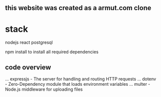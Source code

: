 ## this website was created as a armut.com clone 

# stack 
 nodejs  react postgresql 
 
 npm install to install all required dependencies


## code overview 

...  expressjs - The server for handling and routing HTTP requests 
... dotenv - Zero-Dependency module that loads environment variables
... multer - Node.js middleware for uploading files



